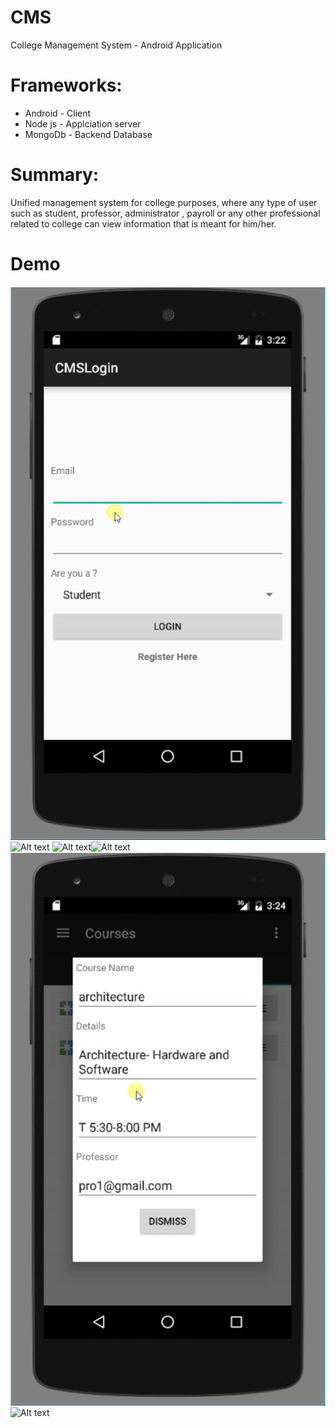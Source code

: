 # CMS
College Management System - Android Application

# Frameworks:
* Android - Client
* Node js - Applciation server
* MongoDb - Backend Database

# Summary:
Unified management system for college purposes, where any type of user such as student, professor, administrator , payroll or any other professional related to college can view information that is meant for him/her.

# Demo
![Alt text](/artifacts/images/LoginStudent.gif)![Alt text](/artifacts/images/StudentLogin2.gif)
![Alt text](/artifacts/images/Course.gif)![Alt text](/artifacts/images/Professor1.gif)
![Alt text](/artifacts/images/ProfessorCourse.gif)![Alt text](/artifacts/images/ProfessorFinal.gif)


